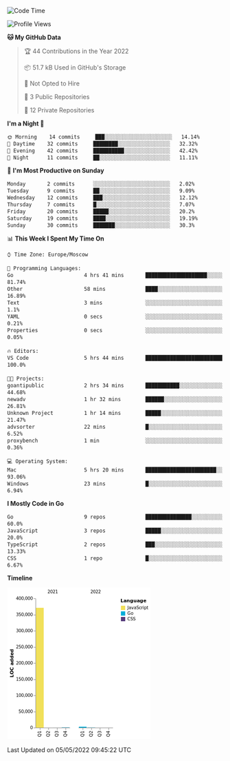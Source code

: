 <!--START_SECTION:waka-->
![Code Time](http://img.shields.io/badge/Code%20Time-292%20hrs%2038%20mins-blue)

![Profile Views](http://img.shields.io/badge/Profile%20Views-0-blue)

**🐱 My GitHub Data** 

> 🏆 44 Contributions in the Year 2022
 > 
> 📦 51.7 kB Used in GitHub's Storage 
 > 
> 🚫 Not Opted to Hire
 > 
> 📜 3 Public Repositories 
 > 
> 🔑 12 Private Repositories  
 > 
**I'm a Night 🦉** 

```text
🌞 Morning    14 commits     ███░░░░░░░░░░░░░░░░░░░░░░   14.14% 
🌆 Daytime    32 commits     ████████░░░░░░░░░░░░░░░░░   32.32% 
🌃 Evening    42 commits     ██████████░░░░░░░░░░░░░░░   42.42% 
🌙 Night      11 commits     ██░░░░░░░░░░░░░░░░░░░░░░░   11.11%

```
📅 **I'm Most Productive on Sunday** 

```text
Monday       2 commits      ░░░░░░░░░░░░░░░░░░░░░░░░░   2.02% 
Tuesday      9 commits      ██░░░░░░░░░░░░░░░░░░░░░░░   9.09% 
Wednesday    12 commits     ███░░░░░░░░░░░░░░░░░░░░░░   12.12% 
Thursday     7 commits      █░░░░░░░░░░░░░░░░░░░░░░░░   7.07% 
Friday       20 commits     █████░░░░░░░░░░░░░░░░░░░░   20.2% 
Saturday     19 commits     ████░░░░░░░░░░░░░░░░░░░░░   19.19% 
Sunday       30 commits     ███████░░░░░░░░░░░░░░░░░░   30.3%

```


📊 **This Week I Spent My Time On** 

```text
⌚︎ Time Zone: Europe/Moscow

💬 Programming Languages: 
Go                       4 hrs 41 mins       ████████████████████░░░░░   81.74% 
Other                    58 mins             ████░░░░░░░░░░░░░░░░░░░░░   16.89% 
Text                     3 mins              ░░░░░░░░░░░░░░░░░░░░░░░░░   1.1% 
YAML                     0 secs              ░░░░░░░░░░░░░░░░░░░░░░░░░   0.21% 
Properties               0 secs              ░░░░░░░░░░░░░░░░░░░░░░░░░   0.05%

🔥 Editors: 
VS Code                  5 hrs 44 mins       █████████████████████████   100.0%

🐱‍💻 Projects: 
goantipublic             2 hrs 34 mins       ███████████░░░░░░░░░░░░░░   44.68% 
newadv                   1 hr 32 mins        ██████░░░░░░░░░░░░░░░░░░░   26.81% 
Unknown Project          1 hr 14 mins        █████░░░░░░░░░░░░░░░░░░░░   21.47% 
advsorter                22 mins             █░░░░░░░░░░░░░░░░░░░░░░░░   6.52% 
proxybench               1 min               ░░░░░░░░░░░░░░░░░░░░░░░░░   0.36%

💻 Operating System: 
Mac                      5 hrs 20 mins       ███████████████████████░░   93.06% 
Windows                  23 mins             █░░░░░░░░░░░░░░░░░░░░░░░░   6.94%

```

**I Mostly Code in Go** 

```text
Go                       9 repos             ███████████████░░░░░░░░░░   60.0% 
JavaScript               3 repos             █████░░░░░░░░░░░░░░░░░░░░   20.0% 
TypeScript               2 repos             ███░░░░░░░░░░░░░░░░░░░░░░   13.33% 
CSS                      1 repo              █░░░░░░░░░░░░░░░░░░░░░░░░   6.67%

```


**Timeline**

![Chart not found](https://raw.githubusercontent.com/jeezft/jeezft/main/charts/bar_graph.png) 


 Last Updated on 05/05/2022 09:45:22 UTC
<!--END_SECTION:waka-->
